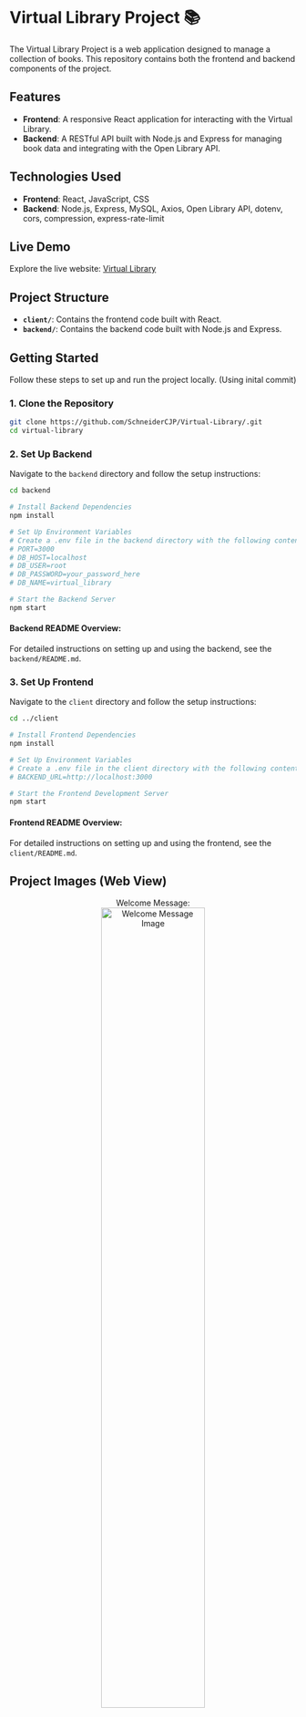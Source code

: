 # Virtual Library Project 📚

The Virtual Library Project is a web application designed to manage a collection of books. This repository contains both the frontend and backend components of the project.

## Features
- **Frontend**: A responsive React application for interacting with the Virtual Library.
- **Backend**: A RESTful API built with Node.js and Express for managing book data and integrating with the Open Library API.

## Technologies Used
- **Frontend**: React, JavaScript, CSS
- **Backend**: Node.js, Express, MySQL, Axios, Open Library API, dotenv, cors, compression, express-rate-limit

## Live Demo

Explore the live website: [Virtual Library](https://schneidercjpvl.netlify.app/)

## Project Structure

- **`client/`**: Contains the frontend code built with React.
- **`backend/`**: Contains the backend code built with Node.js and Express.

## Getting Started

Follow these steps to set up and run the project locally. (Using inital commit)

### 1. Clone the Repository

```bash
git clone https://github.com/SchneiderCJP/Virtual-Library/.git
cd virtual-library
```

### 2. Set Up Backend
Navigate to the `backend` directory and follow the setup instructions:
```bash
cd backend

# Install Backend Dependencies
npm install

# Set Up Environment Variables
# Create a .env file in the backend directory with the following content:
# PORT=3000
# DB_HOST=localhost
# DB_USER=root
# DB_PASSWORD=your_password_here
# DB_NAME=virtual_library

# Start the Backend Server
npm start
```
#### Backend README Overview:

For detailed instructions on setting up and using the backend, see the `backend/README.md`.

### 3. Set Up Frontend
Navigate to the `client` directory and follow the setup instructions:

```bash
cd ../client

# Install Frontend Dependencies
npm install

# Set Up Environment Variables
# Create a .env file in the client directory with the following content:
# BACKEND_URL=http://localhost:3000

# Start the Frontend Development Server
npm start
```
#### Frontend README Overview:

For detailed instructions on setting up and using the frontend, see the `client/README.md`.

## Project Images (Web View)

<p align="center">
  Welcome Message: <br/>
  <img src="https://i.imgur.com/rH08M8P.png" height="60%" width="60%" alt="Welcome Message Image"/>
  <br /><br />
  Home / Image Slide Show: <br/>
  <img src="https://i.imgur.com/4IZOhsz.png" height="60%" width="60%" alt="Home / Image Slide Show Image"/>
  <br /><br />
  Book Details (Displayed When User Hovers): <br/>
  <img src="https://i.imgur.com/CZ0kXSN.png" height="60%" width="60%" alt="Book Details Image"/>
  <br /><br />
  Book Search: <br/>
  <img src="https://i.imgur.com/bWbqAmH.png" height="60%" width="60%" alt="Book Search Image"/>
  <br /><br />
  Book Search Results: <br/>
  <img src="https://i.imgur.com/pinwjdN.png" height="60%" width="60%" alt="Book Search Results Image"/>
  <br /><br />
  Book Add: <br/>
  <img src="https://i.imgur.com/IdFwwwS.png" height="60%" width="60%" alt="Book Add Image"/>
  <br /><br />
  All Books: <br/>
  <img src="https://i.imgur.com/A3TWz11.png" height="60%" width="60%" alt="All Books Image"/>
  <br /><br />
  Delete Book: <br/>
  <img src="https://i.imgur.com/PsdJamT.png" height="60%" width="60%" alt="Delete Book Image"/>
  <br /><br />
  Update Book: <br/>
  <img src="https://i.imgur.com/t27LdDa.png" height="60%" width="60%" alt="Update Book Image"/>
</p>

## Project Images (Mobile View)

<p align="center">
  Welcome Message: <br/>
  <img src="https://i.imgur.com/o7eiLFu.png" height="30%" width="30%" alt="Welcome Message Mobile Image"/>
  <br /><br />
  Home / Image Slide Show: <br/>
  <img src="https://i.imgur.com/HXJVAM0.png" height="30%" width="30%" alt="Home / Image Slide Show Mobile Image"/>
  <br /><br />
  Book Details (Displayed When User Hovers): <br/>
  <img src="https://i.imgur.com/tiJEguJ.png" height="30%" width="30%" alt="Book Details (Displayed When User Hovers) Mobile Image"/>
  <br /><br />
  Book Search: <br/>
  <img src="https://i.imgur.com/017R0MO.png" height="30%" width="30%" alt="Book Search Mobile Image"/>
  <br /><br />
  Book Search Results: <br/>
  <img src="https://i.imgur.com/JQPjWHH.png" height="30%" width="30%" alt="Book Search Results Mobile Image"/>
  <br /><br />
  Book Add: <br/>
  <img src="https://i.imgur.com/E4U1lT7.png" height="30%" width="30%" alt="Book Add Mobile Image"/>
  <br /><br />
  All Books: <br/>
  <img src="https://i.imgur.com/EBgeuFO.png" height="30%" width="30%" alt="All Books Mobile Image"/>
  <br /><br />
  Update Book: <br/>
  <img src="https://i.imgur.com/IAmIXdA.png" height="30%" width="30%" alt="Update Book Mobile Image"/>
  <br /><br />
  Delete Book: <br/>
  <img src="https://i.imgur.com/HpSkvHd.png" height="30%" width="30%" alt="Delete Book Mobile Image"/>
</p>

## Contact

For any inquiries or feedback, please contact me at [SchneiderCJP@gmail.com](mailto:schneidercjp@gmail.com).



